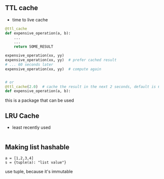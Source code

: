 ## TTL cache 

- time to live cache
```python 
@ttl_cache
def expensive_operation(a, b):
    ...
    ...
    return SOME_RESULT

expensive_operation(xx, yy)
expensive_operation(xx, yy)  # prefer cached result
# ... 60 seconds later
expensive_operation(xx, yy)  # compute again


# or
@ttl_cache(2.0)  # cache the result in the next 2 seconds, default is 60.0 seconds
def expensive_operation(a, b):
```

this is a package that can be used


## LRU Cache

- least recently used 

```

```

## Making list hashable

```
a = [1,2,3,4]
s = {tuple(a): "list value"}

```
use tuple, because it's immutable


